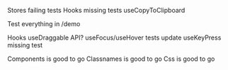 Stores failing tests
Hooks missing tests
    useCopyToClipboard

Test everything in /demo

Hooks
    useDraggable API?
    useFocus/useHover tests update
    useKeyPress missing test

Components is good to go
Classnames is good to go
Css is good to go